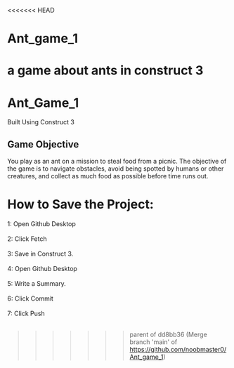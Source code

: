 <<<<<<< HEAD
# Ant_game_1
a game about ants in construct 3
=======
# Ant_Game_1
Built Using Construct 3

## Game Objective
You play as an ant on a mission to steal food from a picnic. The objective of the game is to navigate obstacles, avoid being spotted by humans or other creatures, and collect as much food as possible before time runs out.

# How to Save the Project:
1: Open Github Desktop <br></br>
2: Click Fetch <br></br>
3: Save in Construct 3.<br></br>
4: Open Github Desktop<br></br>
5: Write a Summary. <br></br>
6: Click Commit<br></br>
7: Click Push <br></br>


>>>>>>> parent of dd8bb36 (Merge branch 'main' of https://github.com/noobmaster0/Ant_game_1)
